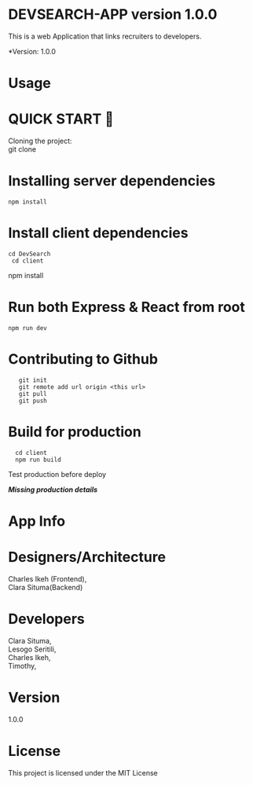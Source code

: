 # DEVSEARCH-APP version 1.0.0
This is a web Application that links recruiters to developers.

*Version: 1.0.0

# Usage
# QUICK START 🚀
 Cloning the project:<br>
      git clone <this url>
  
# Installing server dependencies
    npm install
# Install client dependencies
    cd DevSearch
     cd client
npm install

# Run both Express & React from root
    npm run dev
# Contributing to Github
       git init
       git remote add url origin <this url>
       git pull
       git push
# Build for production
      cd client
      npm run build
Test production before deploy
 
 
 ***Missing production details***

# App Info

# Designers/Architecture
Charles Ikeh (Frontend),<br>
Clara Situma(Backend)<br>

# Developers
Clara Situma,<br>
Lesogo Seritili,<br>
Charles Ikeh,<br>
Timothy,<br>


# Version
1.0.0

# License
This project is licensed under the MIT License
